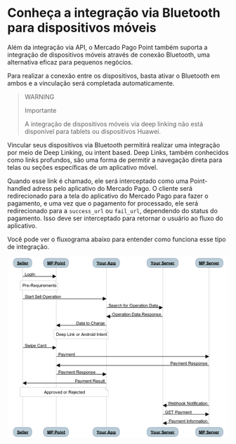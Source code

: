 # Conheça a integração via Bluetooth para dispositivos móveis

Além da integração via API, o Mercado Pago Point também suporta a integração de dispositivos móveis através de conexão Bluetooth, uma alternativa eficaz para pequenos negócios.

Para realizar a conexão entre os dispositivos, basta ativar o Bluetooth em ambos e a vinculação será completada automaticamente.

> WARNING
>
> Importante
>
> A integração de dispositivos móveis via deep linking não está disponível para tablets ou dispositivos Huawei.

Vincular seus dispositivos via Bluetooth permitirá realizar uma integração por meio de Deep Linking, ou intent based. Deep Links, também conhecidos como links profundos, são uma forma de permitir a navegação direta para telas ou seções específicas de um aplicativo móvel.

Quando esse link é chamado, ele será interceptado como uma Point-handled adress pelo aplicativo do Mercado Pago. O cliente será redirecionado para a tela do aplicativo do Mercado Pago para fazer o pagamento, e uma vez que o pagamento for processado, ele será redirecionado para a `success_url` ou `fail_url`, dependendo do status do pagamento. Isso deve ser interceptado para retornar o usuário ao fluxo do aplicativo.

Você pode ver o fluxograma abaixo para entender como funciona esse tipo de integração.

![Fluxo do Deep Linking do Mercado Pago Point](/images/point_diagram.png)
